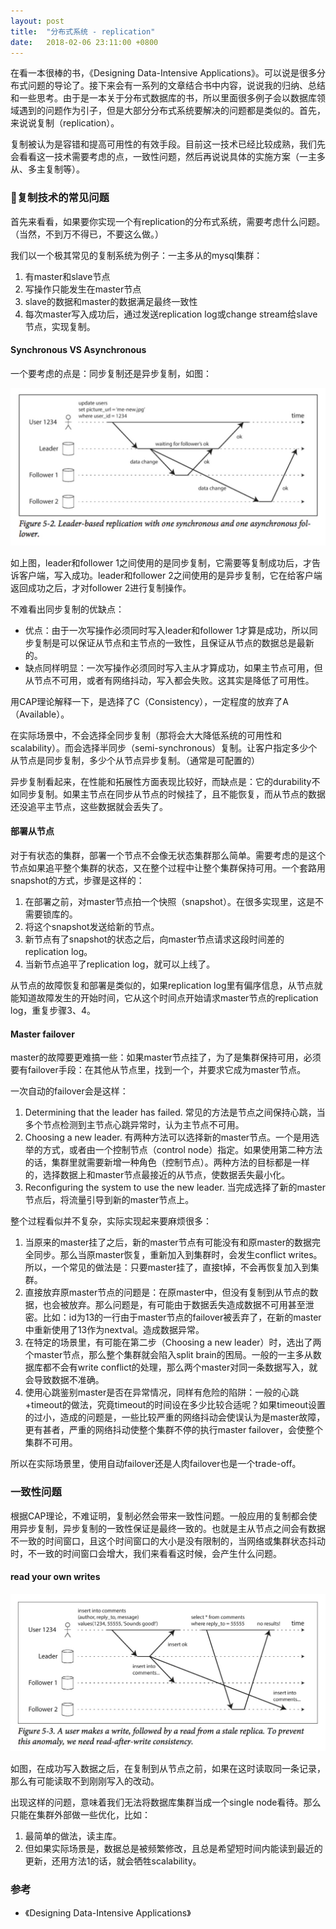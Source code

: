 ```yaml
---
layout: post
title:  "分布式系统 - replication"
date:   2018-02-06 23:11:00 +0800
---
```


在看一本很棒的书，《Designing Data-Intensive Applications》。可以说是很多分布式问题的导论了。接下来会有一系列的文章结合书中内容，说说我的归纳、总结和一些思考。由于是一本关于分布式数据库的书，所以里面很多例子会以数据库领域遇到的问题作为引子，但是大部分分布式系统要解决的问题都是类似的。首先，来说说复制（replication）。

复制被认为是容错和提高可用性的有效手段。目前这一技术已经比较成熟，我们先会看看这一技术需要考虑的点，一致性问题，然后再说说具体的实施方案（一主多从、多主复制等）。

### 复制技术的常见问题

首先来看看，如果要你实现一个有replication的分布式系统，需要考虑什么问题。（当然，不到万不得已，不要这么做。）

我们以一个极其常见的复制系统为例子：一主多从的mysql集群：

1. 有master和slave节点
2. 写操作只能发生在master节点
3. slave的数据和master的数据满足最终一致性
4. 每次master写入成功后，通过发送replication log或change stream给slave节点，实现复制。

#### Synchronous VS Asynchronous

一个要考虑的点是：同步复制还是异步复制，如图：

![Alt](/images/replication-1.jpg)

如上图，leader和follower 1之间使用的是同步复制，它需要等复制成功后，才告诉客户端，写入成功。leader和follower 2之间使用的是异步复制，它在给客户端返回成功之后，才对follower 2进行复制操作。

不难看出同步复制的优缺点：

- 优点：由于一次写操作必须同时写入leader和follower 1才算是成功，所以同步复制是可以保证从节点和主节点的一致性，且保证从节点的数据总是最新的。
- 缺点同样明显：一次写操作必须同时写入主从才算成功，如果主节点可用，但从节点不可用，或者有网络抖动，写入都会失败。这其实是降低了可用性。

用CAP理论解释一下，是选择了C（Consistency），一定程度的放弃了A（Available）。

在实际场景中，不会选择全同步复制（那将会大大降低系统的可用性和scalability）。而会选择半同步（semi-synchronous）复制。让客户指定多少个从节点是同步复制，多少个从节点异步复制。（通常是可配置的）

异步复制看起来，在性能和拓展性方面表现比较好，而缺点是：它的durability不如同步复制。如果主节点在同步从节点的时候挂了，且不能恢复，而从节点的数据还没追平主节点，这些数据就会丢失了。

#### 部署从节点

对于有状态的集群，部署一个节点不会像无状态集群那么简单。需要考虑的是这个节点如果追平整个集群的状态，又在整个过程中让整个集群保持可用。一个套路用snapshot的方式，步骤是这样的：

1. 在部署之前，对master节点拍一个快照（snapshot）。在很多实现里，这是不需要锁库的。
2. 将这个snapshot发送给新的节点。
3. 新节点有了snapshot的状态之后，向master节点请求这段时间差的replication log。
4. 当新节点追平了replication log，就可以上线了。

从节点的故障恢复和部署是类似的，如果replication log里有偏序信息，从节点就能知道故障发生的开始时间，它从这个时间点开始请求master节点的replication log，重复步骤3、4。

#### Master failover

master的故障要更难搞一些：如果master节点挂了，为了是集群保持可用，必须要有failover手段：在其他从节点里，找到一个，并要求它成为master节点。

一次自动的failover会是这样：

1. Determining that the leader has failed. 常见的方法是节点之间保持心跳，当多个节点检测到主节点心跳异常时，认为主节点不可用。
2. Choosing a new leader. 有两种方法可以选择新的master节点。一个是用选举的方式，或者由一个控制节点（control node）指定。如果使用第二种方法的话，集群里就需要新增一种角色（控制节点）。两种方法的目标都是一样的，选择数据上和master节点最接近的从节点，使数据丢失最小化。
3. Reconfiguring the system to use the new leader. 当完成选择了新的master节点后，将流量引导到新的master节点上。

整个过程看似并不复杂，实际实现起来要麻烦很多：

1. 当原来的master挂了之后，新的master节点有可能没有和原master的数据完全同步。那么当原master恢复，重新加入到集群时，会发生conflict writes。所以，一个常见的做法是：只要master挂了，直接t掉，不会再恢复加入到集群。
2. 直接放弃原master节点的问题是：在原master中，但没有复制到从节点的数据，也会被放弃。那么问题是，有可能由于数据丢失造成数据不可用甚至泄密。比如：id为13的一行由于master节点的failover被丢弃了，在新的master中重新使用了13作为nextval。造成数据异常。
3. 在特定的场景里，有可能在第二步（Choosing a new leader）时，选出了两个master节点，那么整个集群就会陷入split brain的困局。一般的一主多从数据库都不会有write conflict的处理，那么两个master对同一条数据写入，就会导致数据不准确。
4. 使用心跳鉴别master是否在异常情况，同样有危险的陷阱：一般的心跳+timeout的做法，究竟timeout的时间设在多少比较合适呢？如果timeout设置的过小，造成的问题是，一些比较严重的网络抖动会使误认为是master故障，更有甚者，严重的网络抖动使整个集群不停的执行master failover，会使整个集群不可用。

所以在实际场景里，使用自动failover还是人肉failover也是一个trade-off。

### 一致性问题

根据CAP理论，不难证明，复制必然会带来一致性问题。一般应用的复制都会使用异步复制，异步复制的一致性保证是最终一致的。也就是主从节点之间会有数据不一致的时间窗口，且这个时间窗口的大小是没有限制的，当网络或集群状态抖动时，不一致的时间窗口会增大，我们来看看这时候，会产生什么问题。

#### read your own writes

![Alt](/images/replication-2.jpg)

如图，在成功写入数据之后，在复制到从节点之前，如果在这时读取同一条记录，那么有可能读取不到刚刚写入的改动。

出现这样的问题，意味着我们无法将数据库集群当成一个single node看待。那么只能在集群外部做一些优化，比如：

1. 最简单的做法，读主库。
2. 但如果实际场景是，数据总是被频繁修改，且总是希望短时间内能读到最近的更新，还用方法1的话，就会牺牲scalability。

### 参考

- 《Designing Data-Intensive Applications》
